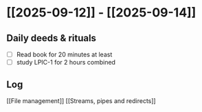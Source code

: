 # [[2025-09-12]] -  [[2025-09-14]]

## Daily deeds & rituals


- [ ] Read book for 20 minutes at least
- [ ] study LPIC-1 for 2 hours combined

## Log
[[File management]]
[[Streams, pipes and redirects]]

